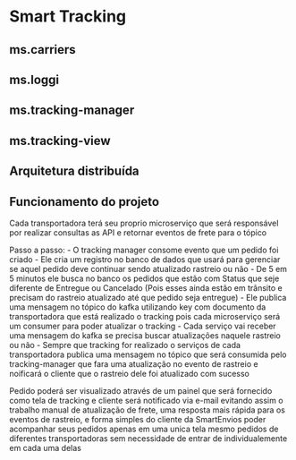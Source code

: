 # Smart Tracking

## ms.carriers

## ms.loggi

## ms.tracking-manager

## ms.tracking-view

## Arquitetura distribuída

## Funcionamento do projeto

Cada transportadora terá seu proprio microserviço que será responsável por realizar consultas as API e retornar eventos de frete para o tópico

Passo a passo: - O tracking manager consome evento que um pedido foi criado - Ele cria um registro no banco de dados que usará para gerenciar se aquel pedido deve continuar sendo atualizado rastreio ou não - De 5 em 5 minutos ele busca no banco os pedidos que estão com Status que seje diferente de Entregue ou Cancelado (Pois esses ainda estão em trânsito e precisam do rastreio atualizado até que pedido seja entregue) - Ele publica uma mensagem no tópico do kafka utilizando key com documento da transportadora que está realizado o tracking pois cada microserviço será um consumer para poder atualizar o tracking - Cada serviço vai receber uma mensagem do kafka se precisa buscar atualizações naquele rastreio ou não - Sempre que tracking for realizado o serviços de cada transportadora publica uma mensagem no tópico que será consumida pelo tracking-manager que fara uma atualização no evento de rastreio e noificará o cliente que o rastreio dele foi atualizado com sucesso

Pedido poderá ser visualizado através de um painel que será fornecido como tela de tracking e cliente será notificado via e-mail evitando assim o trabalho manual de atualização de frete, uma resposta mais rápida para os eventos de rastreio, e forma simples do cliente da SmartEnvios poder acompanhar seus pedidos apenas em uma unica tela mesmo pedidos de diferentes transportadoras sem necessidade de entrar de individualemente em cada uma delas
